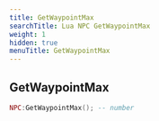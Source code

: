 ```yaml
---
title: GetWaypointMax
searchTitle: Lua NPC GetWaypointMax
weight: 1
hidden: true
menuTitle: GetWaypointMax
---
```

## GetWaypointMax
```lua
NPC:GetWaypointMax(); -- number
```